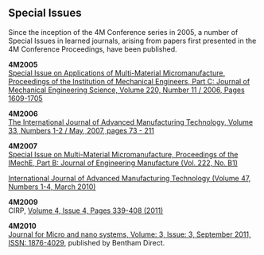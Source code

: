 ## Special Issues

Since the inception of the 4M Conference series in 2005, a number of Special Issues in learned journals, arising from papers first presented in the 4M Conference Proceedings, have been published.

**4M2005**  
[Special Issue on Applications of Multi-Material Micromanufacture, Proceedings of the Institution of Mechanical Engineers, Part C: Journal of Mechanical Engineering Science, Volume 220, Number 11 / 2006, Pages 1609-1705](http://pic.sagepub.com/content/220/11.toc)

**4M2006**  
[The International Journal of Advanced Manufacturing Technology, Volume 33, Numbers 1-2 / May, 2007, pages 73 - 211](http://www.springerlink.com/content/h5l435217334/?p=b2ea8126122640f48b65b850ef5b108e%CF%80=3)

**4M2007**  
[Special Issue on Multi-Material Micromanufacture, Proceedings of the IMechE, Part B: Journal of Engineering Manufacture (Vol. 222, No. B1)](http://pib.sagepub.com/content/222/1.toc)  
     
[International Journal of Advanced Manufacturing Technology (Volume 47, Numbers 1-4, March 2010)](http://www.springerlink.com/content/0268-3768/47/1-4/)  
  
**4M2009**  
CIRP, [Volume 4, Issue 4, Pages 339-408 (2011)](http://www.sciencedirect.com/science/journal/17555817/4/4)  
 
**4M2010**   
[Journal for Micro and nano systems, Volume: 3, Issue: 3, September 2011, ISSN: 1876-4029](http://www.benthamdirect.org/pages/), published by Bentham Direct.